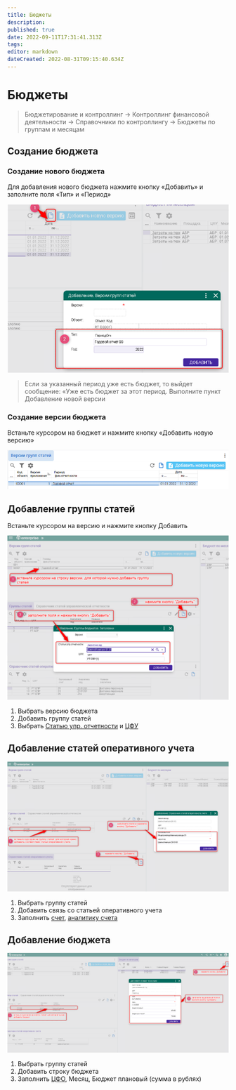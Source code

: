 ```yaml
---
title: Бюджеты
description: 
published: true
date: 2022-09-11T17:31:41.313Z
tags: 
editor: markdown
dateCreated: 2022-08-31T09:15:40.634Z
---
```


# Бюджеты


>Бюджетирование и контроллинг → Контроллинг финансовой деятельности → Справочники по контроллингу → Бюджеты по группам и месяцам


## Создание бюджета

### Создание нового бюджета

Для добавления нового бюджета нажмите кнопку «Добавить» и заполните поля «Тип» и «Период»

![](<../../assets/image (1037).png>)


>Если за указанный период уже есть бюджет, то выйдет сообщение: «Уже есть бюджет за этот период. Выполните пункт Добавление новой версии

### Создание версии бюджета

Встаньте курсором на бюджет и нажмите кнопку «Добавить новую версию»

![](<../../assets/image (756).png>)

## Добавление группы статей

Встаньте курсором на версию и нажмите кнопку Добавить

![](<../../assets/1 (51)1.png>)

1. Выбрать версию бюджета
2. Добавить группу статей
3. Выбрать [Статью упр. отчетности](../nsi-kalkulirovanie/spravochnik-vidov-analitiki/stati-dlya-upr.-otchetnosti.md) и [ЦФУ](nsi-kontrolling-zatrat.md#spravochnik-cfu)

## Добавление статей оперативного учета

![](<../../assets/3 (34)1.png>)

1. Выбрать группу статей
2. Добавить связь со статьей оперативного учета
3. Заполнить [счет](../../uchet/nsi-uchet/plan-schetov.md), [аналитику счета](../nsi-kalkulirovanie/spravochnik-vidov-analitiki/)

## Добавление бюджета

![](<../../assets/2 (46)1.png>)

1. Выбрать группу статей
2. Добавить строку бюджета
3. Заполнить [ЦФО](nsi-kontrolling-zatrat.md#spravochnik-cfo), Месяц, Бюджет плановый (сумма в рублях)

